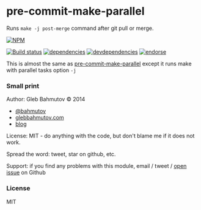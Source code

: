 # pre-commit-make-parallel

Runs `make -j post-merge` command after git pull or merge.

[![NPM][pre-commit-make-parallel-icon]][pre-commit-make-parallel-url]

[![Build status][pre-commit-make-parallel-ci-image]][pre-commit-make-parallel-ci-url]
[![dependencies][pre-commit-make-parallel-dependencies-image]][pre-commit-make-parallel-dependencies-url]
[![devdependencies][pre-commit-make-parallel-devdependencies-image]][pre-commit-make-parallel-devdependencies-url]
[![endorse][endorse-image]][endorse-url]

This is almost the same as [pre-commit-make-parallel](https://github.com/bahmutov/pre-commit-make-parallel)
except it runs make with parallel tasks option `-j`

### Small print

Author: Gleb Bahmutov &copy; 2014

* [@bahmutov](https://twitter.com/bahmutov)
* [glebbahmutov.com](http://glebbahmutov.com)
* [blog](http://bahmutov.calepin.co/)

License: MIT - do anything with the code, but don't blame me if it does not work.

Spread the word: tweet, star on github, etc.

Support: if you find any problems with this module, email / tweet /
[open issue](https://github.com/bahmutov/pre-commit-make-parallel/issues?state=open) on Github

### License

MIT

[pre-commit-make-parallel-icon]: https://nodei.co/npm/pre-commit-make-parallel.png?downloads=true
[pre-commit-make-parallel-url]: https://npmjs.org/package/pre-commit-make-parallel
[pre-commit-make-parallel-ci-image]: https://travis-ci.org/bahmutov/pre-commit-make-parallel.png?branch=master
[pre-commit-make-parallel-ci-url]: https://travis-ci.org/bahmutov/pre-commit-make-parallel
[pre-commit-make-parallel-dependencies-image]: https://david-dm.org/bahmutov/pre-commit-make-parallel.png
[pre-commit-make-parallel-dependencies-url]: https://david-dm.org/bahmutov/pre-commit-make-parallel
[pre-commit-make-parallel-devdependencies-image]: https://david-dm.org/bahmutov/pre-commit-make-parallel/dev-status.png
[pre-commit-make-parallel-devdependencies-url]: https://david-dm.org/bahmutov/pre-commit-make-parallel#info=devDependencies
[endorse-image]: https://api.coderwall.com/bahmutov/endorsecount.png
[endorse-url]: https://coderwall.com/bahmutov
